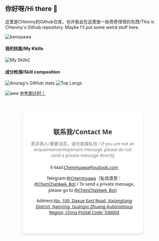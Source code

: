 ## 你好呀/Hi there 👋

这里是CHenmy的Github仓库，也许我会在这里放一些奇奇怪怪的东西/This is CHenmy's Github repository. Maybe I'll put some weird stuff here.

<!-- This is a Profile View Icon --Whrit By CHenmy -->
<p align="left"> <img src="https://komarev.com/ghpvc/?username=benxpawa&label=Profile%20views&color=0e75b6&style=flat" alt="benxpawa" /> </p>

#### 我的技能/My Kkills
<!-- This is a list of Kkill Icons provided by skillicons.drv --Whrit By CHenmy -->
![My Skills](https://skillicons.dev/icons?i=html,css,js,md,php,cpp,lua,mysql,sqlite,nginx,wordpress,windows,linux,github,twitter,vscode,ps,ai,pr,au,ae,blender,powershell)]

#### 成分检测/Skill composition
![Anurag's GitHub stats](https://github-readme-stats.vercel.app/api?username=benxpawa&theme=radical)
![Top Langs](https://github-readme-stats.vercel.app/api/top-langs/?username=anuraghazra&layout=compact&theme=radical)

![awa](https://count.getloli.com/@chenmy?name=chenmy&theme=miku&padding=7&offset=0&align=top&scale=1&pixelated=1&darkmode=auto)
<a href="https://embed-countdown.onlinealarmkur.com/zh-cn/#2025-06-23T00:00:00@Asia%2FShanghai" title="戳我查看！" target="_blank">中考倒计时！</a>


<div style="width: 350px; margin: 50px auto; padding: 20px; border-radius: 10px; box-shadow: 0 4px 8px rgba(0, 0, 0, 0.1); background-color: #fff; font-family: 'Segoe UI', Tahoma, Geneva, Verdana, sans-serif; text-align: center;">
        <h2 style="color: #333; margin-bottom: 10px;">联系我/Contact Me</h2>
        <p style="color: #777; margin-bottom: 20px;">若非熟人/重要消息，请勿直接私信  /  If you are not an acquaintance/important message, please do not send a private message directly</p>
        <ul style="list-style-type: none; padding: 0;">
            <li style="margin-bottom: 15px; display: flex; align-items: center; justify-content: center;">
                <i class="fa-solid fa-envelope" style="margin-right: 10px; color: #007BFF; font-size: 18px;"></i>
                <span>E-Mail:<a href="mailto:chenmyawa@outlook.com">Chenmyawa@outlook.com</a></span>
            </li>
            <li style="margin-bottom: 15px; display: flex; align-items: center; justify-content: center;">
                <i class="fa-solid fa-phone" style="margin-right: 10px; color: #007BFF; font-size: 18px;"></i>
                <span>Telegram:<a href="https://t.me/CHenmyawa">@CHenmyawa</a>（私信请至：<a href="t.me/ChenChatAwA_Bot" target="_blank">@ChenChatAwA_Bot</a>  /  To send a private message, please go to <a href="t.me/ChenChatAwA_Bot" target="_blank">@ChenChatAwA_Bot</a>）</span>
            </li>
            <li style="margin-bottom: 15px; display: flex; align-items: center; justify-content: center;">
                <i class="fa-solid fa-map-marker-alt" style="margin-right: 10px; color: #007BFF; font-size: 18px;"></i>
                <span>Address:<a href="https://maps.app.goo.gl/P1G4oAiWDGG2LF2o9" target="_blank">No. 100, Daxue East Road, Xixiangtang District, Nanning, Guangxi Zhuang Autonomous Region, China Postal Code: 530003</a></span>
            </li>
        </ul>
        <div style="margin-top: 20px;">
            <a href="#" target="_blank" style="display: inline-block; margin: 0 10px; color: #007BFF; font-size: 24px; transition: color 0.3s ease;">
                <i class="fa-brands fa-facebook-f"></i>
            </a>
            <a href="#" target="_blank" style="display: inline-block; margin: 0 10px; color: #007BFF; font-size: 24px; transition: color 0.3s ease;">
                <i class="fa-brands fa-twitter"></i>
            </a>
            <a href="#" target="_blank" style="display: inline-block; margin: 0 10px; color: #007BFF; font-size: 24px; transition: color 0.3s ease;">
                <i class="fa-brands fa-instagram"></i>
            </a>
        </div>
    </div>
